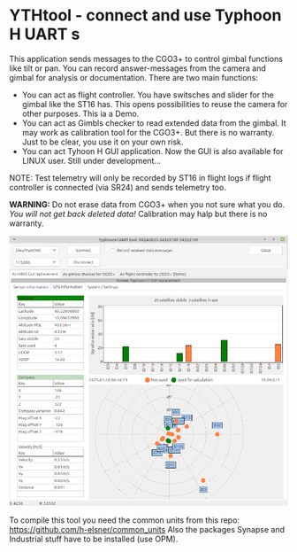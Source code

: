# YTHtool - connect and use Typhoon H UART s
This application sends messages to the CGO3+ to control gimbal functions like tilt or pan. You can record answer-messages from the camera and gimbal for analysis or documentation.
There are two main functions:
- You can act as flight controller. You have switsches and slider for the gimbal like the ST16 has. This opens possibilities to reuse the camera for other purposes. This ia a Demo.
- You can act as Gimbls checker to read extended data from the gimbal. It may work as calibration tool for the CGO3+. But there is no warranty. Just to be clear, you use it on your own risk.
- You can act Tyhoon H GUI application. Now the GUI is also available for LINUX user. Still under development...

NOTE: Test telemetry will only be recorded by ST16 in flight logs if flight controller is connected (via SR24) and sends telemetry too.

**WARNING:** Do not erase data from CGO3+ when you not sure what you do. *You will not get back deleted data!* Calibration may halp but there is no warranty.

![Screenshot_GUI_GPS](Screenshots/Screenshot_GUI_GPS.png)

To compile this tool you need the common units from this repo: https://github.com/h-elsner/common_units
Also the packages Synapse and Industrial stuff have to be installed (use OPM).
